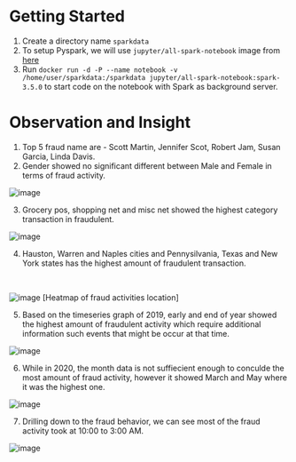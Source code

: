 # Getting Started
1. Create a directory name `sparkdata`
2. To setup Pyspark, we will use `jupyter/all-spark-notebook` image from [here](https://hub.docker.com/r/jupyter/all-spark-notebook)
3. Run `docker run -d -P --name notebook -v /home/user/sparkdata:/sparkdata jupyter/all-spark-notebook:spark-3.5.0` to start code on the notebook with Spark as background server.

# Observation and Insight

1. Top 5 fraud name are - Scott Martin,  Jennifer Scot,   Robert Jam, Susan Garcia, Linda Davis.
2. Gender showed no significant different between Male and Female in terms of fraud activity.

![image](https://github.com/user-attachments/assets/7e0cd448-b8fd-4d14-9a85-927360baffd4)


3. Grocery pos, shopping net and misc net showed the highest category transaction in fraudulent.

  ![image](https://github.com/user-attachments/assets/bde2dc10-4140-4037-957b-f9e9ecd13a65)

4. Hauston, Warren and Naples cities and Pennysilvania, Texas and New York states has the highest amount of fraudulent transaction.
<br>

![image](https://github.com/user-attachments/assets/8db6be6c-2404-447f-b4fb-fd7b43d4e37d)
[Heatmap of fraud activities location]

5. Based on the timeseries graph of 2019, early and end of year showed the highest amount of fraudulent activity which require additional
information such events that might be occur at that time.

![image](https://github.com/user-attachments/assets/9fe14a9d-a93b-4838-88a3-476fde5159e0)

6. While in 2020, the month data is not suffiecient enough to conculde the most amount of fraud activity, however it showed March and May where it was the
highest one.

![image](https://github.com/user-attachments/assets/0de178b9-acaf-438b-a077-2ce7d9937bfe)


7. Drilling down to the fraud behavior, we can see most of the fraud activity took at 10:00 to 3:00 AM.

![image](https://github.com/user-attachments/assets/93b86496-8d2f-4e7d-be67-cac24be64798)
